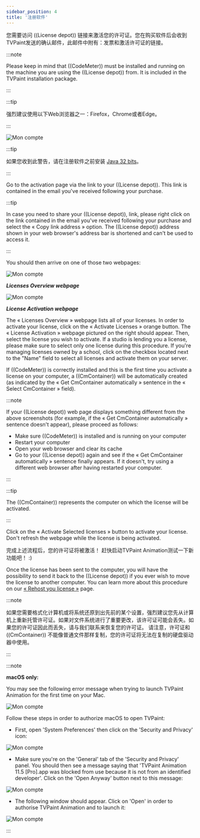 ```yaml
---
sidebar_position: 4
title: '注册软件'
---
```


您需要访问 ((License depot)) 链接来激活您的许可证。您在购买软件后会收到TVPaint发送的确认邮件，此邮件中附有：发票和激活许可证的链接。

:::note

Please keep in mind that ((CodeMeter)) must be installed and running on the machine you are using the ((License depot)) from. It is included in the TVPaint installation package.

:::

:::tip

强烈建议使用以下Web浏览器之一：Firefox，Chrome或者Edge。

:::

![Mon compte](/img/zh/download-install/error.png)

:::tip

如果您收到此警告，请在注册软件之前安装 [Java 32 bits](https://www.java.com/zh-CN/download/manual.jsp)。

:::

Go to the activation page via the link to your ((License depot)). This link is contained in the email you've received following your purchase.

:::tip

In case you need to share your ((License depot)), link, please right click on the link contained in the email you've received following your purchase and select the « Copy link address » option. The ((License depot)) address shown in your web browser's address bar is shortened and can't be used to access it.

:::

You should then arrive on one of those two webpages:


![Mon compte](/img/zh/download-install/license-depot-overview.png)

***Licenses Overview webpage***

![Mon compte](/img/zh/download-install/license-depot-get.png)

***License Activation webpage***

The « Licenses Overview » webpage lists all of your licenses. In order to activate your license, click on the « Activate Licenses » orange button. The « License Activation » webpage pictured on the right should appear. Then, select the license you wish to activate. If a studio is lending you a license, please make sure to select only one license during this procedure. If you're managing licenses owned by a school, click on the checkbox located next to the "Name" field to select all licenses and activate them on your server.

If ((CodeMeter)) is correctly installed and this is the first time you activate a license on your computer, a ((CmContainer)) will be automatically created (as indicated by the « Get CmContainer automatically » sentence in the « Select CmContainer » field).

:::note

If your ((License depot)) web page displays something different from the above screenshots (for example, if the « Get CmContainer automatically » sentence doesn't appear), please proceed as follows:

- Make sure ((CodeMeter)) is installed and is running on your computer
- Restart your computer
- Open your web browser and clear its cache
- Go to your ((License depot)) again and see if the « Get CmContainer automatically » sentence finally appears. If it doesn't, try using a different web browser after having restarted your computer.

:::

:::tip

The ((CmContainer)) represents the computer on which the license will be activated.

:::

Click on the « Activate Selected licenses » button to activate your license. Don't refresh the webpage while the license is being activated.

完成上述流程后，您的许可证将被激活！ 赶快启动TVPaint Animation测试一下新功能吧！ :)

Once the license has been sent to the computer, you will have the possibility to send it back to the ((License depot))  if you ever wish to move the license to another computer. You can learn more about this procedure on our [« Rehost you license »](rehost) page.

:::note

如果您需要格式化计算机或将系统还原到出先前的某个设置，强烈建议您先从计算机上重新托管许可证。如果对文件系统进行了重要更改，该许可证可能会丢失。如果您的许可证因此而丢失，请与我们联系来恢复您的许可证。 请注意，许可证和 ((CmContainer)) 不能像普通文件那样复制，您的许可证将无法在复制的硬盘驱动器中使用。

:::

:::note

**macOS only:**

You may see the following error message when trying to launch TVPaint Animation for the first time on your Mac.

![Mon compte](/img/zh/download-install/macos-malicious-software-check.png)

Follow these steps in order to authorize macOS to open TVPaint:

- First, open 'System Preferences' then click on the 'Security and Privacy' icon:

![Mon compte](/img/zh/download-install/system-preferences-security-privacy.png)

- Make sure you're on the 'General' tab of the 'Security and Privacy' panel. You should then see a message saying that 'TVPaint Animation 11.5 [Pro].app was blocked from use because it is not from an identified developer'. Click on the 'Open Anyway' button next to this message:

![Mon compte](/img/zh/download-install/system-preferences-open-anyway.png)

- The following window should appear. Click on 'Open' in order to authorise TVPaint Animation and to launch it:

![Mon compte](/img/zh/download-install/macos-malicious-software-check-click-on-open.png)

:::